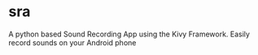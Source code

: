 # sra
A python based Sound Recording App using the Kivy Framework. Easily record sounds on your Android phone 
